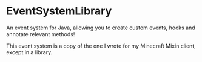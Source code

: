 # EventSystemLibrary
An event system for Java, allowing you to create custom events, hooks and annotate relevant methods!

This event system is a copy of the one I wrote for my Minecraft Mixin client, except in a library.
